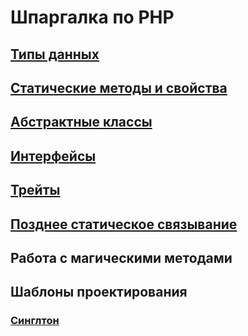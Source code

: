 # Шпаргалка по PHP

## [Типы данных](https://github.com/MaksimDzhangirov/PHP-cheatsheet/blob/master/Data-types.md)
## [Статические методы и свойства](https://github.com/MaksimDzhangirov/PHP-cheatsheet/blob/master/static-methods-and-properties.md)
## [Абстрактные классы](https://github.com/MaksimDzhangirov/PHP-cheatsheet/blob/master/abstract-class.md)
## [Интерфейсы](https://github.com/MaksimDzhangirov/PHP-cheatsheet/blob/master/interfaces.md)
## [Трейты](https://github.com/MaksimDzhangirov/PHP-cheatsheet/blob/master/traits.md)
## [Позднее статическое связывание](https://github.com/MaksimDzhangirov/PHP-cheatsheet/blob/master/lastStaticBindings.md)
## Работа с магическими методами
## Шаблоны проектирования
  ### [Синглтон](https://github.com/MaksimDzhangirov/PHP-cheatsheet/blob/master/singleton.md)
